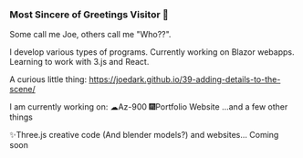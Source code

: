 ### Most Sincere of Greetings Visitor 👋


Some call me Joe, others call me "Who??". 

I develop various types of programs. Currently working on Blazor webapps. Learning to work with 3.js and React.

A curious little thing: https://joedark.github.io/39-adding-details-to-the-scene/

I am currently working on:
☁Az-900
🎆Portfolio Website
...and a few other things

✨Three.js creative code (And blender models?) and websites... Coming soon
<!--
**JoeDark/JoeDark** is a ✨ _special_ ✨ repository because its `README.md` (this file) appears on your GitHub profile.

Here are some ideas to get you started:

- 🔭 I’m currently working on ...
- 🌱 I’m currently learning ...
- 👯 I’m looking to collaborate on ...
- 🤔 I’m looking for help with ...
- 💬 Ask me about ...
- 📫 How to reach me: ...


-->
